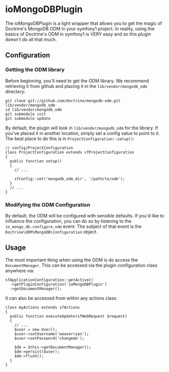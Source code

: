 ioMongoDBPlugin
===============

The ioMongoDBPlugin is a light wrapper that allows you to get the magic
of Doctrine's MongoDB ODM in your symfony1 project. In reality, using
the basics of Doctrine's ODM in symfony1 is VERY easy and so this plugin
doesn't do all that much.

Configuration
-------------

### Getting the ODM library

Before beginning, you'll need to get the ODM library. We recommend retrieving
it from github and placing it in the `lib/vendor/mongodb_odm` directory:

    git clone git://github.com/doctrine/mongodb-odm.git lib/vendor/mongodb_odm
    cd lib/vendor/mongodb_odm
    git submodule init
    git submodule update

By default, the plugin will look in `lib/vendor/mongodb_odm` for the library.
If you've placed it in another location, simply set a config value to point
to it. The best place to do this is in `ProjectConfiguration::setup()`:

    // config/ProjectConfiguration
    class ProjectConfiguration extends sfProjectConfiguration
    {
      public function setup()
      {
        // ...

        sfConfig::set('mongodb_odm_dir', '/path/to/odm');
      }
      // ...
    }

### Modifying the ODM Configuration

By default, the ODM will be configured with sensible defaults. If you'd
like to influence the configuration, you can do so by listening to the
`io_mongo_db.configure_odm` event. The subject of that event is the
`Doctrine\ODM\MongoDB\Configuration` object.

Usage
-----

The most important thing when using the ODM is do access the `DocumentManager`.
This can be accessed via the plugin configuration class anywhere via:

    sfApplicationConfiguration::getActive()
      ->getPluginConfiguration('ioMongoDBPlugin')
      ->getDocumentManager();

It can also be accessed from within any actions class:

    class myActions extends sfActions
    {
      public function executeUpdate(sfWebRequest $request)
      {
        // ...
        $user = new User();
        $user->setUsername('weaverryan');
        $user->setPassword('changeme');

        $dm = $this->getDocumentManager();
        $dm->persist($user);
        $dm->flush();
      }
    }